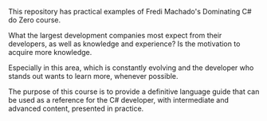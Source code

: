 This repository has practical examples of Fredi Machado's Dominating C# do Zero course.

What the largest development companies most expect from their developers, as well as knowledge and experience? Is the motivation to acquire more knowledge. 

Especially in this area, which is constantly evolving and the developer who stands out wants to learn more, whenever possible. 

The purpose of this course is to provide a definitive language guide that can be used as a reference for the C# developer, with intermediate and advanced content, presented in practice.

